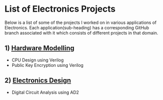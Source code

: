 # List of Electronics Projects
Below is a list of some of the projects I worked on in various applications of Electronics. Each application(sub-heading) has a corresponding GitHub branch associated with it which consists of different projects in that domain.

## 1) [Hardware Modelling](https://github.com/akshayks612/Electronics/tree/verilog)

* CPU Design using Verilog
* Public Key Encryption using Verilog

## 2) [Electronics Design](https://github.com/akshayks612/Electronics/tree/digital-circuit-assembly-and-analysis)

* Digital Circuit Analysis using AD2

